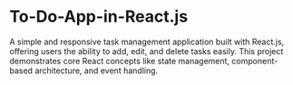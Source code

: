# To-Do-App-in-React.js
A simple and responsive task management application built with React.js, offering users the ability to add, edit, and delete tasks easily. This project demonstrates core React concepts like state management, component-based architecture, and event handling. 
